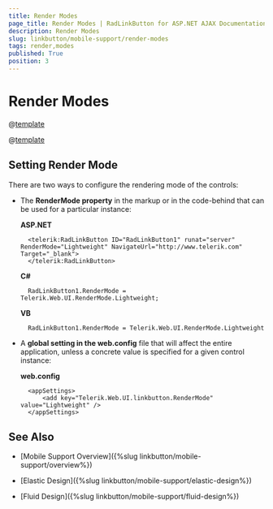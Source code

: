 ```yaml
---
title: Render Modes
page_title: Render Modes | RadLinkButton for ASP.NET AJAX Documentation
description: Render Modes
slug: linkbutton/mobile-support/render-modes
tags: render,modes
published: True
position: 3
---
```


# Render Modes

@[template](/_templates/common/render-mode.md#buttons-supported-modes "control: RadLinkButton")

@[template](/_templates/common/render-mode.md#do-not-mix-modes-buttons "control: RadLinkButton")



## Setting Render Mode

There are two ways to configure the rendering mode of the controls:

* The **RenderMode property** in the markup or in the code-behind that can be used for a particular instance:

	**ASP.NET**

		<telerik:RadLinkButton ID="RadLinkButton1" runat="server" RenderMode="Lightweight" NavigateUrl="http://www.telerik.com" Target="_blank">
		</telerik:RadLinkButton>

	**C#**

		RadLinkButton1.RenderMode = Telerik.Web.UI.RenderMode.Lightweight;

	**VB**

		RadLinkButton1.RenderMode = Telerik.Web.UI.RenderMode.Lightweight

* A **global setting in the web.config** file that will affect the entire application, unless a concrete value is specified for a given control instance:

	**web.config**

		<appSettings>
			<add key="Telerik.Web.UI.linkbutton.RenderMode" value="Lightweight" />
		</appSettings>


## See Also

 * [Mobile Support Overview]({%slug linkbutton/mobile-support/overview%})

 * [Elastic Design]({%slug linkbutton/mobile-support/elastic-design%})

 * [Fluid Design]({%slug linkbutton/mobile-support/fluid-design%})
